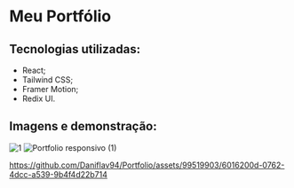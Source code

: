 # Meu Portfólio

## Tecnologias utilizadas:

- React;
- Tailwind CSS;
- Framer Motion;
- Redix UI.


## Imagens e demonstração:
![1](https://github.com/Daniflav94/Portfolio/assets/99519903/43336b81-9b01-4c76-b657-fcc0ca2dd4b2)
![Portfolio responsivo (1)](https://github.com/Daniflav94/Portfolio/assets/99519903/ed6297e8-bcb1-4d31-9057-74363d3ee513)

https://github.com/Daniflav94/Portfolio/assets/99519903/6016200d-0762-4dcc-a539-9b4f4d22b714

